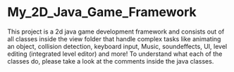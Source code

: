 # My_2D_Java_Game_Framework

This project is a 2d java game development framework and consists out of all classes inside the view folder that handle complex tasks like animating an object, collision detection, keyboard input, Music, soundeffects, UI, level editing (integrated level editor) and more!
To understand what each of the classes do, please take a look at the comments inside the java classes.
